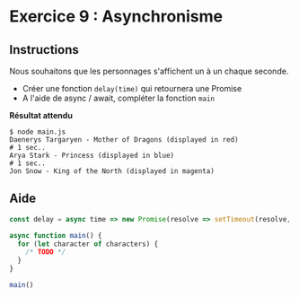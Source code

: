 # Exercice 9 : Asynchronisme

## Instructions

Nous souhaitons que les personnages s'affichent un à un chaque seconde.

* Créer une fonction `delay(time)` qui retournera une Promise
* A l'aide de async / await, compléter la fonction `main`

**Résultat attendu**

```
$ node main.js
Daenerys Targaryen - Mother of Dragons (displayed in red)
# 1 sec..
Arya Stark - Princess (displayed in blue)
# 1 sec..
Jon Snow - King of the North (displayed in magenta)
```

## Aide

```js
const delay = async time => new Promise(resolve => setTimeout(resolve, time))

async function main() {
  for (let character of characters) {
    /* TODO */
  }
}

main()
```

